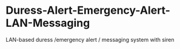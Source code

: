 # Duress-Alert-Emergency-Alert-LAN-Messaging
LAN-based duress /emergency alert / messaging system with siren

